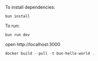 To install dependencies:
```sh
bun install
```

To run:
```sh
bun run dev
```

open http://localhost:3000


```js
docker build --pull -t bun-hello-world .
```